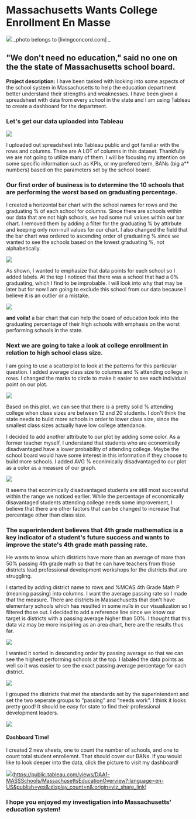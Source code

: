 # Massachusetts Wants College Enrollment En Masse

<img src="images/MASSeduPic1.jpg?raw=true"/>
_photo belongs to [livingconcord.com]<https://www.livingconcord.com/listing/middlesex-school/> _

## "We don't need no education," said no one on the the state of Massachusetts school board.

**Project description:** I have been tasked with looking into some aspects of the school system in Massachusetts to help the education department better understand
their strengths and weaknesses. I have been given a spreadsheet with data from every school in the state and I am using Tableau to create a dashboard for the department.

### Let's get our data uploaded into Tableau
<img src="images/Screenshot (58).png?raw=true"/>

I uploaded out spreadsheet into Tableau public and got familiar with the rows and columns. There are A LOT of columns in this dataset. Thankfully we are not going to 
utilize many of them. I will be focusing my attention on some specific information such as KPIs, or my prefered term, BANs (big a** numbers) based on the parameters set
by the school board. 

### Our first order of business is to determine the 10 schools that are performing the worst based on graduating percentage.
I created a horizontal bar chart with the school names for rows and the graduating % of each school for columns. Since there are schools within our data that are not 
high schools, we had some null values within our bar chart. I removed them by adding a filter for the graduating % by attirbute and keeping only non-null values
for our chart. I also changed the field that the bar chart was ordered to ascending order of graduating % since we wanted to see the schools based on the lowest 
graduating %, not alphabetically. 

<img src="images/Screenshot (59).png?raw=true"/>

As shown, I wanted to emphasize that data points for each school so I added labels. At the top I noticed that there was a school that had a 0% graduating, which I find 
to be improbable. I will look into why that may be later but for now I am going to exclude this school from our data because I believe it is an outlier or a mistake.

<img src="images/Screenshot (60).png?raw=true"/>

**and voila!** a bar chart that can help the board of education look into the graduating percentage of their high schools with emphasis on the worst performing schools in
the state. 

### Next we are going to take a look at college enrollment in relation to high school class size. 
I am going to use a scatterplot to look at the patterns for this particular question. I added average class size to columns and % attending college in rows. I changed the marks to circle to make it easier to see each individual point on our plot. 

<img src="images/Screenshot (61).png?raw=true"/>

Based on this plot, we can see that there is a pretty solid % attending college when class sizes are between 12 and 20 students. I don't think the state needs to build more schools in order to lower class size, since the smallest class sizes actually have low college attendance. 

I decided to add another attribute to our plot by adding some color. As a former teacher myself, I understand that students who are economically disadvantaged have a lower probability of attending college. Maybe the school board would have some interest in this information if they choose to build more schools. I added AVG % econimically disadvantaged to our plot as a color as a measure of our graph. 

<img src="images/Screenshot (62).png?raw=true"/>

It seems that econimically disadvantaged students are still most successful within the range we noticed earlier. While the percentage of economically disavantaged students attending college needs some improvement, I believe that there are other factors that can be changed to increase that percentage other than class size. 

### The superintendent believes that 4th grade mathematics is a key indicator of a student's future success and wants to improve the state's 4th grade math passing rate. 

He wants to know which districts have more than an average of more than 50% passing 4th grade math so that he can have teachers from those districts lead professional development workshops for the districts that are struggling. 

I started by adding district name to rows and %MCAS 4th Grade Math P (meaning passing) into columns. I want the average passing rate so I made that the measure. There are districts in Massachusetts that don't have elementary schools which has resulted in some nulls in our visualization so I filtered those out. I decided to add a reference line since we know our target is districts with a passing average higher than 50%. I thought that this data viz may be more insipiring as an area chart, here are the results thus far. 

<img src="images/Screenshot (64).png?raw=true"/>

I wanted it sorted in descending order by passing average so that we can see the highest performing schools at the top. I labaled the data points as well so it was easier to see the exact passing average percentage for each district. 

<img src="images/Screenshot (66).png?raw=true"/>

I grouped the districts that met the standards set by the superintendent and set the two seperate groups to "passing" and "needs work". I think it looks pretty good! It should be easy for state to find their professional development leaders. 

<img src="images/Screenshot (67).png?raw=true"/>

#### Dashboard Time!

I created 2 new sheets, one to count the number of schools, and one to count total student enrollemnt. That should cover our BANs. If you would like to look deeper into the data, click the picture to visit my dashboard!

<img src="images/Screenshot (69).png?raw=true"/>(https://public.tableau.com/views/DAA1-MASSSchools/MassachusettsEducationOverview?:language=en-US&publish=yes&:display_count=n&:origin=viz_share_link)

### I hope you enjoyed my investigation into Massachusetts' education system! 
